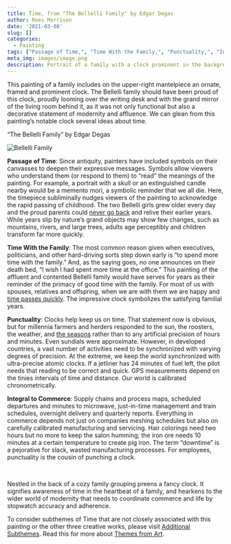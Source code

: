 ```yaml
---
title: Time, from "The Bellelli Family" by Edgar Degas
author: Rees Morrison
date: '2021-03-08'
slug: []
categories:
  - Painting
tags: ["Passage of Time,", "Time With the Family,", "Punctuality,", "Integral to Commerce", ]
meta_img: images/image.png
description: Portrait of a family with a clock prominent in the background
---
```


This painting of a family includes on the upper-right mantelpiece an ornate, framed and prominent clock.  The Bellelli family should have been proud of this clock, proudly looming over the writing desk and with the grand mirror of the living room behind it, as it was not only functional but also a decorative statement of modernity and affluence.  We can glean from this painting’s notable clock several ideas about time.

<!--more-->

“The Bellelli Family” by Edgar Degas

![Bellelli Family](/media/TimeBellelli.jpg)

**Passage of Time**:  Since antiquity, painters have included symbols on their canvasses to deepen their expressive messages.  Symbols allow viewers who understand them (or respond to them) to “read” the meanings of the painting.   For example, a portrait with a skull or an extinguished candle nearby would be a memento mori, a symbolic reminder that we all die.  Here, the timepiece subliminally nudges viewers of the painting to acknowledge the rapid passing of childhood.  The two Bellelli girls grew older every day and the proud parents could [never go back](https://themesfromart.com/post/2021-03-08-time-from-groundhog-day-starring-bill-murray/timegroundhog/) and relive their earlier years.  While years slip by nature’s grand objects may show few changes, such as mountains, rivers, and large trees, adults age perceptibly and children transform far more quickly. 

**Time With the Family**:  The most common reason given when executives, politicians, and other hard-driving sorts step down early is “to spend more time with the family.”  And, as the saying goes, no one announces on their death bed, “I wish I had spent more time at the office.”  This painting of the affluent and contented Bellelli family would have serves for years as their reminder of the primacy of good time with the family.  For most of us with spouses, relatives and offspring, when we are with them we are happy and [time passes quickly](https://themesfromart.com/post/2021-03-08-time-from-the-bellili-family-by-edgar-degas/timebellili/).  The impressive clock symbolizes the satisfying familial years.

**Punctuality**:  Clocks help keep us on time.  That statement now is obvious, but for millennia farmers and herders responded to the sun, the roosters, the weather, and [the seasons](https://themesfromart.com/post/2021-03-08-time-from-turn-turn-turn-by-the-byrds/timeturnturn/) rather than to any artificial precision of hours and minutes.  Even sundials were approximate.   However, in developed countries, a vast number of activities need to be synchronized with varying degrees of precision.  At the extreme, we keep the world synchronized with ultra-precise atomic clocks.  If a jetliner has 24 minutes of fuel left, the pilot needs that reading to be correct and quick.  GPS measurements depend on the tinies intervals of time and distance.  Our world is calibrated chronometrically.  

**Integral to Commerce**: Supply chains and process maps, scheduled departures and minutes to microwave, just-in-time management and train schedules, overnight delivery and quarterly reports.  Everything in commerce depends not just on companies meshing schedules but also on carefully calibrated manufacturing and servicing.  Hair colorings need two hours but no more to keep the salon humming; the iron ore needs 10 minutes at a certain temperature to create pig iron.  The term “downtime” is a pejorative for slack, wasted manufacturing processes.  For employees, punctuality is the cousin of punching a clock.

&nbsp;  

Nestled in the back of a cozy family grouping preens a fancy clock.  It signifies awareness of time in the heartbeat of a family, and hearkens to the wider world of modernity that needs to coordinate commerce and life by stopwatch accuracy and adherence.

To consider subthemes of Time that are not closely associated with this painting or the other three creative works, please visit [Additional Subthemes](https://themesfromart.com/post/2021-03-09-time-additional/timeadditional/).   Read this for more about [Themes from Art](http://bit.ly/3sRXopI).
